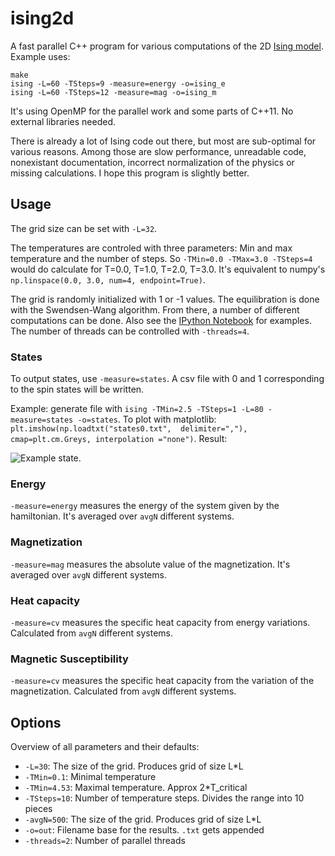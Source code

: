# ising2d

A fast parallel C++ program for various computations of the 2D [Ising model](http://en.wikipedia.org/wiki/Ising_model). Example uses:

```
make
ising -L=60 -TSteps=9 -measure=energy -o=ising_e
ising -L=60 -TSteps=12 -measure=mag -o=ising_m
```

It's using OpenMP for the parallel work and some parts of C++11. No external libraries needed.

There is already a lot of Ising code out there, but most are sub-optimal for various reasons. Among those are slow performance, unreadable code, nonexistant documentation, incorrect normalization of the physics or missing calculations. I hope this program is slightly better.

## Usage
The grid size can be set with `-L=32`.

The temperatures are controled with three parameters: Min and max temperature and the number of steps. So `-TMin=0.0 -TMax=3.0 -TSteps=4` would do calculate for T=0.0, T=1.0, T=2.0, T=3.0. It's equivalent to numpy's `np.linspace(0.0, 3.0, num=4, endpoint=True)`.

The grid is randomly initialized with 1 or -1 values. The equilibration is done with the Swendsen-Wang algorithm. From there, a number of different computations can be done. Also see the [IPython Notebook](http://nbviewer.ipython.org/github/s9w/ising2d/blob/master/usage.ipynb) for examples. The number of threads can be controlled with `-threads=4`.

### States
To output states, use `-measure=states`. A csv file with 0 and 1 corresponding to the spin states will be written.

Example: generate file with `ising -TMin=2.5 -TSteps=1 -L=80 -measure=states -o=states`. To plot with matplotlib: `plt.imshow(np.loadtxt("states0.txt",  delimiter=","), cmap=plt.cm.Greys, interpolation ="none")`. Result:

![Example state](http://i.imgur.com/xXkFltH.png).

### Energy
`-measure=energy` measures the energy of the system given by the hamiltonian. It's averaged over `avgN` different systems.

### Magnetization
`-measure=mag` measures the absolute value of the magnetization. It's averaged over `avgN` different systems.

### Heat capacity
`-measure=cv` measures the specific heat capacity from energy variations. Calculated from `avgN` different systems.

### Magnetic Susceptibility
`-measure=cv` measures the specific heat capacity from the variation of the magnetization. Calculated from `avgN` different systems.

## Options
Overview of all parameters and their defaults:
- `-L=30`: The size of the grid. Produces grid of size L*L
- `-TMin=0.1`: Minimal temperature
- `-TMin=4.53`: Maximal temperature. Approx 2*T_critical
- `-TSteps=10`: Number of temperature steps. Divides the range into 10 pieces
- `-avgN=500`: The size of the grid. Produces grid of size L*L
- `-o=out`: Filename base for the results. `.txt` gets appended 
- `-threads=2`: Number of parallel threads